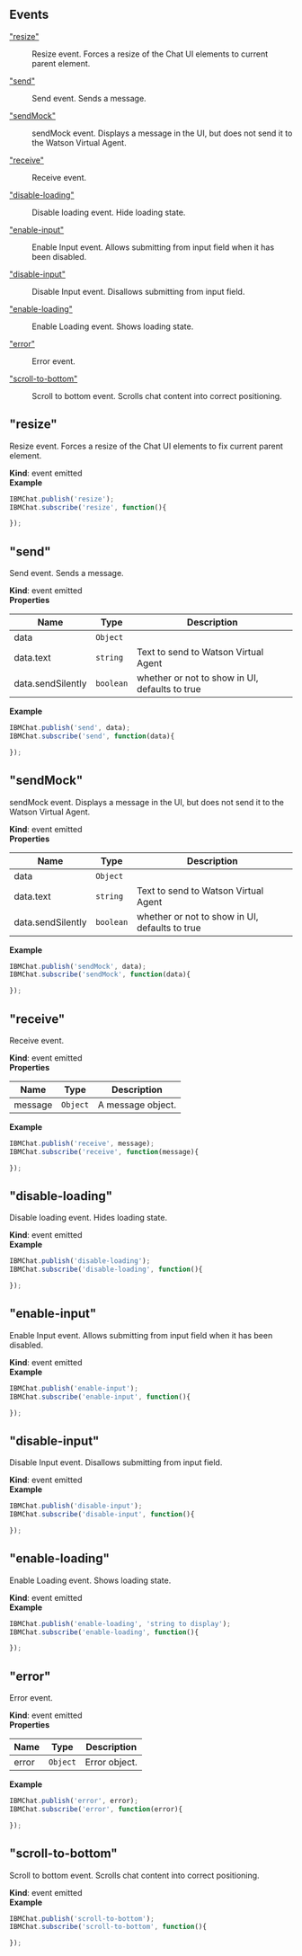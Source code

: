 ## Events

<dl>
<dt><a href="#event_resize">"resize"</a></dt>
<dd><p>Resize event. Forces a resize of the Chat UI elements to current parent element.</p>
</dd>
<dt><a href="#event_send">"send"</a></dt>
<dd><p>Send event. Sends a message.</p>
</dd>
<dt><a href="#event_sendMock">"sendMock"</a></dt>
<dd><p>sendMock event. Displays a message in the UI, but does not send it to the Watson Virtual Agent.</p>
</dd>
<dt><a href="#event_receive">"receive"</a></dt>
<dd><p>Receive event.</p>
</dd>
<dt><a href="#event_disable-loading">"disable-loading"</a></dt>
<dd><p>Disable loading event. Hide loading state.</p>
</dd>
<dt><a href="#event_enable-input">"enable-input"</a></dt>
<dd><p>Enable Input event. Allows submitting from input field when it has been disabled.</p>
</dd>
<dt><a href="#event_disable-input">"disable-input"</a></dt>
<dd><p>Disable Input event. Disallows submitting from input field.</p>
</dd>
<dt><a href="#event_enable-loading">"enable-loading"</a></dt>
<dd><p>Enable Loading event. Shows loading state.</p>
</dd>
<dt><a href="#event_error">"error"</a></dt>
<dd><p>Error event.</p>
</dd>
<dt><a href="#event_scroll-to-bottom">"scroll-to-bottom"</a></dt>
<dd><p>Scroll to bottom event. Scrolls chat content into correct positioning.</p>
</dd>
</dl>

## "resize"
Resize event. Forces a resize of the Chat UI elements to fix current parent element.

**Kind**: event emitted  
**Example**  
```js
IBMChat.publish('resize');
IBMChat.subscribe('resize', function(){

});
```
<a name="event_send"></a>

## "send"
Send event. Sends a message.

**Kind**: event emitted  
**Properties**

| Name | Type | Description |
| --- | --- | --- |
| data | <code>Object</code> |  |
| data.text | <code>string</code> | Text to send to Watson Virtual Agent |
| data.sendSilently | <code>boolean</code> | whether or not to show in UI, defaults to true |

**Example**  
```js
IBMChat.publish('send', data);
IBMChat.subscribe('send', function(data){

});
```
<a name="event_sendMock"></a>

## "sendMock"
sendMock event. Displays a message in the UI, but does not send it to the Watson Virtual Agent.

**Kind**: event emitted  
**Properties**

| Name | Type | Description |
| --- | --- | --- |
| data | <code>Object</code> |  |
| data.text | <code>string</code> | Text to send to Watson Virtual Agent |
| data.sendSilently | <code>boolean</code> | whether or not to show in UI, defaults to true |

**Example**  
```js
IBMChat.publish('sendMock', data);
IBMChat.subscribe('sendMock', function(data){

});
```
<a name="event_receive"></a>

## "receive"
Receive event.

**Kind**: event emitted  
**Properties**

| Name | Type | Description |
| --- | --- | --- |
| message | <code>Object</code> | A message object. |

**Example**  
```js
IBMChat.publish('receive', message);
IBMChat.subscribe('receive', function(message){

});
```
<a name="event_disable-loading"></a>

## "disable-loading"
Disable loading event. Hides loading state.

**Kind**: event emitted  
**Example**  
```js
IBMChat.publish('disable-loading');
IBMChat.subscribe('disable-loading', function(){

});
```
<a name="event_enable-input"></a>

## "enable-input"
Enable Input event. Allows submitting from input field when it has been disabled.

**Kind**: event emitted  
**Example**  
```js
IBMChat.publish('enable-input');
IBMChat.subscribe('enable-input', function(){

});
```
<a name="event_disable-input"></a>

## "disable-input"
Disable Input event. Disallows submitting from input field.

**Kind**: event emitted  
**Example**  
```js
IBMChat.publish('disable-input');
IBMChat.subscribe('disable-input', function(){

});
```
<a name="event_enable-loading"></a>

## "enable-loading"
Enable Loading event. Shows loading state.

**Kind**: event emitted  
**Example**  
```js
IBMChat.publish('enable-loading', 'string to display');
IBMChat.subscribe('enable-loading', function(){

});
```
<a name="event_error"></a>

## "error"
Error event.

**Kind**: event emitted  
**Properties**

| Name | Type | Description |
| --- | --- | --- |
| error | <code>Object</code> | Error object. |

**Example**  
```js
IBMChat.publish('error', error);
IBMChat.subscribe('error', function(error){

});
```
<a name="event_scroll-to-bottom"></a>

## "scroll-to-bottom"
Scroll to bottom event. Scrolls chat content into correct positioning.

**Kind**: event emitted  
**Example**  
```js
IBMChat.publish('scroll-to-bottom');
IBMChat.subscribe('scroll-to-bottom', function(){

});
```
